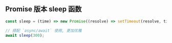 ## Promise 版本 sleep 函数

```js
const sleep = (time) => new Promise((resolve) => setTimeout(resolve, time));

// 搭配 `async/await` 使用, 更加优雅
await sleep(300);
```
